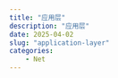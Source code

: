 ```yaml
---
title: "应用层"
description: "应用层"
date: 2025-04-02
slug: "application-layer"
categories:
    - Net
---
```

